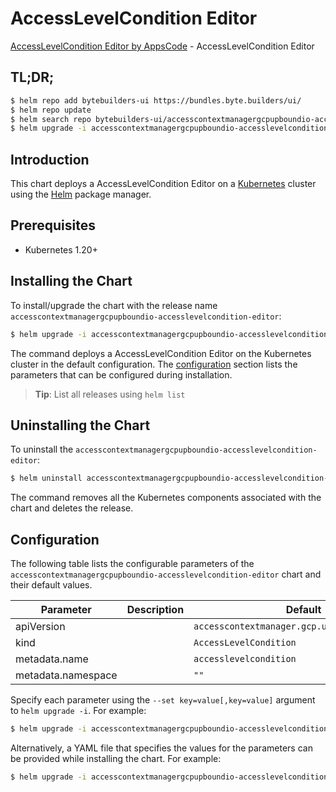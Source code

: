 # AccessLevelCondition Editor

[AccessLevelCondition Editor by AppsCode](https://byte.builders) - AccessLevelCondition Editor

## TL;DR;

```bash
$ helm repo add bytebuilders-ui https://bundles.byte.builders/ui/
$ helm repo update
$ helm search repo bytebuilders-ui/accesscontextmanagergcpupboundio-accesslevelcondition-editor --version=v0.4.18
$ helm upgrade -i accesscontextmanagergcpupboundio-accesslevelcondition-editor bytebuilders-ui/accesscontextmanagergcpupboundio-accesslevelcondition-editor -n default --create-namespace --version=v0.4.18
```

## Introduction

This chart deploys a AccessLevelCondition Editor on a [Kubernetes](http://kubernetes.io) cluster using the [Helm](https://helm.sh) package manager.

## Prerequisites

- Kubernetes 1.20+

## Installing the Chart

To install/upgrade the chart with the release name `accesscontextmanagergcpupboundio-accesslevelcondition-editor`:

```bash
$ helm upgrade -i accesscontextmanagergcpupboundio-accesslevelcondition-editor bytebuilders-ui/accesscontextmanagergcpupboundio-accesslevelcondition-editor -n default --create-namespace --version=v0.4.18
```

The command deploys a AccessLevelCondition Editor on the Kubernetes cluster in the default configuration. The [configuration](#configuration) section lists the parameters that can be configured during installation.

> **Tip**: List all releases using `helm list`

## Uninstalling the Chart

To uninstall the `accesscontextmanagergcpupboundio-accesslevelcondition-editor`:

```bash
$ helm uninstall accesscontextmanagergcpupboundio-accesslevelcondition-editor -n default
```

The command removes all the Kubernetes components associated with the chart and deletes the release.

## Configuration

The following table lists the configurable parameters of the `accesscontextmanagergcpupboundio-accesslevelcondition-editor` chart and their default values.

|     Parameter      | Description |                         Default                          |
|--------------------|-------------|----------------------------------------------------------|
| apiVersion         |             | <code>accesscontextmanager.gcp.upbound.io/v1beta1</code> |
| kind               |             | <code>AccessLevelCondition</code>                        |
| metadata.name      |             | <code>accesslevelcondition</code>                        |
| metadata.namespace |             | <code>""</code>                                          |


Specify each parameter using the `--set key=value[,key=value]` argument to `helm upgrade -i`. For example:

```bash
$ helm upgrade -i accesscontextmanagergcpupboundio-accesslevelcondition-editor bytebuilders-ui/accesscontextmanagergcpupboundio-accesslevelcondition-editor -n default --create-namespace --version=v0.4.18 --set apiVersion=accesscontextmanager.gcp.upbound.io/v1beta1
```

Alternatively, a YAML file that specifies the values for the parameters can be provided while
installing the chart. For example:

```bash
$ helm upgrade -i accesscontextmanagergcpupboundio-accesslevelcondition-editor bytebuilders-ui/accesscontextmanagergcpupboundio-accesslevelcondition-editor -n default --create-namespace --version=v0.4.18 --values values.yaml
```
